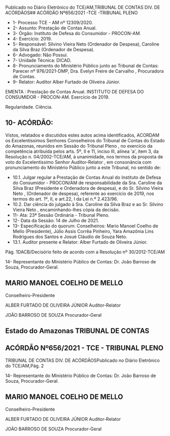 Publicado  no  Diário  Eletrônico do TCE/AM,TRIBUNAL DE CONTAS DIV. DE ACÓRDÃOS## ACÓRDÃO Nº656/2021 -TCE -TRIBUNAL PLENO

- 1- Processo TCE - AM nº 12309/2020.
- 2- Assunto: Prestação de Contas Anual.
- 3- Órgão: Instituto de Defesa do Consumidor - PROCON-AM.
- 4- Exercício: 2019.
- 5- Responsável: Silvino  Vieira  Neto  (Ordenador  de  Despesa),  Caroline  da  Silva  Braz (Ordenador de Despesa).
- 6- Advogado: Não Possui.
- 7- Unidade Técnica: DICAD.
- 8- Pronunciamento  do  Ministério  Público  junto  ao  Tribunal  de  Contas: Parecer  nº 976/2021-DMP, Dra. Evelyn Freire de Carvalho , Procuradora de Contas.
- 9- Relator: Auditor Alber Furtado de Oliveira Júnior.

EMENTA :  Prestação de Contas Anual. INSTITUTO DE  DEFESA  DO  CONSUMIDOR  -  PROCON-AM. Exercício de 2019.

Regularidade. Ciência.

## 10-  ACÓRDÃO:

Vistos, relatados e discutidos estes autos acima identificados, ACORDAM os Excelentíssimos Senhores Conselheiros do Tribunal de Contas do Estado do Amazonas, reunidos em Sessão do Tribunal Pleno , no exercício da competência atribuída pelos arts. 5º, II e 11, inciso III, alínea 'a', item 3, da Resolução n. 04/2002-TCE/AM, à unanimidade, nos termos da proposta de voto do Excelentíssimo Senhor Auditor-Relator , em consonância com pronunciamento do Ministério Público junto a este Tribunal, no sentido de:

- 10.1. Julgar  regular a  Prestação  de  Contas  Anual  do  Instituto  de  Defesa  do Consumidor  -  PROCON/AM  de  responsabilidade  da Sra.  Caroline  da Silva Braz (Presidente e Ordenadora de despesa), e do Sr. Silvino Vieira Neto , (Ordenador  de  despesa),  referente  ao  exercício  de  2019,   nos termos do art. 1º, II, e art.22, I da Lei n.º 2.423/96.
- 10.2. Dar ciência do  julgado à Sra. Caroline da Silva Braz e  ao Sr.  Silvino Vieira Neto , encaminhando-lhes cópia da decisão.
- 11-  Ata: 23ª Sessão Ordinária - Tribunal Pleno.
- 12-  Data da Sessão: 14 de Julho de 2021.
- 13-  Especificação do quorum: Conselheiros: Mario Manoel Coelho de Mello (Presidente), Júlio Assis Corrêa Pinheiro, Yara Amazônia Lins Rodrigues dos Santos e Josué Cláudio de Souza Neto.
- 13.1. Auditor presente e Relator: Alber Furtado de Oliveira Júnior.

Pág. 1DACB/Decisório feito de acordo com a Resolução nº 30/2012-TCE/AM

14-  Representante  do  Ministério  Público  de  Contas: Dr. João  Barroso  de  Souza, Procurador-Geral.

## MARIO MANOEL COELHO DE MELLO

Conselheiro-Presidente

ALBER FURTADO DE OLIVEIRA JÚNIOR Auditor-Relator

JOÃO BARROSO DE SOUZA Procurador-Geral

## Estado do Amazonas TRIBUNAL DE CONTAS

## ACÓRDÃO Nº656/2021 - TCE - TRIBUNAL PLENO

TRIBUNAL DE CONTAS DIV. DE ACÓRDÃOSPublicado  no  Diário  Eletrônico do TCE/AM,Pág. 2

14-  Representante  do  Ministério  Público  de  Contas: Dr. João  Barroso  de  Souza, Procurador-Geral.

## MARIO MANOEL COELHO DE MELLO

Conselheiro-Presidente

ALBER FURTADO DE OLIVEIRA JÚNIOR Auditor-Relator

JOÃO BARROSO DE SOUZA Procurador-Geral